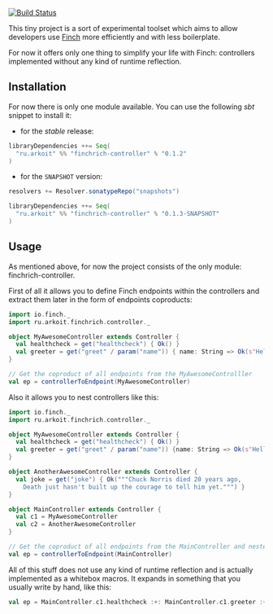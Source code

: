 [![Build Status](https://travis-ci.org/akozhemiakin/finchrich.svg?branch=master)](https://travis-ci.org/akozhemiakin/finchrich)

This tiny project is a sort of experimental toolset which aims to allow 
developers use [Finch][finch] more efficiently and with less boilerplate.

For now it offers only one thing to simplify your life with Finch: 
controllers implemented without any kind of runtime reflection.


Installation
------------
For now there is only one module available. You can use the following _sbt_ snippet to install it:

* for the _stable_ release:

```scala
libraryDependencies ++= Seq(
  "ru.arkoit" %% "finchrich-controller" % "0.1.2"
)
```

* for the `SNAPSHOT` version:

```scala
resolvers += Resolver.sonatypeRepo("snapshots")

libraryDependencies ++= Seq(
  "ru.arkoit" %% "finchrich-controller" % "0.1.3-SNAPSHOT"
)
```

Usage
-----
As mentioned above, for now the project consists of the only module: finchrich-controller.

First of all it allows you to define Finch endpoints within the 
controllers and extract them later in the form of endpoints coproducts:

```scala
import io.finch._
import ru.arkoit.finchrich.controller._

object MyAwesomeController extends Controller {
  val healthcheck = get("healthcheck") { Ok() }
  val greeter = get("greet" / param("name")) { name: String => Ok(s"Hello, $name!") }
}

// Get the coproduct of all endpoints from the MyAwesomeControlller
val ep = controllerToEndpoint(MyAwesomeController)
```

Also it allows you to nest controllers like this:

```scala
import io.finch._
import ru.arkoit.finchrich.controller._

object MyAwesomeController extends Controller {
  val healthcheck = get("healthcheck") { Ok() }
  val greeter = get("greet" / param("name")) {name: String => Ok(s"Hello, $name!") }
}

object AnotherAwesomeController extends Controller {
  val joke = get("joke") { Ok("""Chuck Norris died 20 years ago, 
    Death just hasn't built up the courage to tell him yet.""") }
}

object MainController extends Controller {
  val c1 = MyAwesomeController
  val c2 = AnotherAwesomeController
}

// Get the coproduct of all endpoints from the MainController and nested controllers
val ep = controllerToEndpoint(MainController)
```

All of this stuff does not use any kind of runtime reflection and is
actually implemented as a whitebox macros. It expands in something that
you usually write by hand, like this:

```scala
val ep = MainController.c1.healthcheck :+: MainController.c1.greeter :+: MainController.c2.joke
```

[Finch]: https://github.com/finagle/finch
